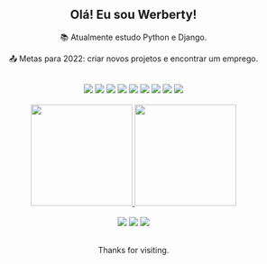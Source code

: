 
<div align="center">

## Olá! Eu sou Werberty!

:books: Atualmente estudo Python e Django.

:outbox_tray: Metas para 2022: criar novos projetos e encontrar um emprego.
  
<br>
<div>
<a href="https://www.python.org/" target="_blank"><img src="https://img.shields.io/badge/python-3670A0?style=for-the-badge&logo=python&logoColor=ffdd54" target="_blank"></a> 
<a href="https://www.djangoproject.com/" target="_blank"><img src="https://img.shields.io/badge/Django-092E20?style=for-the-badge&logo=django&logoColor=white" target="_blank"></a> 
<a href="" target="_blank"><img src="https://img.shields.io/badge/html5-%23E34F26.svg?style=for-the-badge&logo=html5&logoColor=white" target="_blank"></a>
<a href="" target="_blank"><img src="https://img.shields.io/badge/css3-%231572B6.svg?style=for-the-badge&logo=css3&logoColor=white" target="_blank"></a>
<a href="" target="_blank"><img src="https://img.shields.io/badge/bootstrap-%23563D7C.svg?style=for-the-badge&logo=bootstrap&logoColor=white" target="_blank"></a>
<a href="" target="_blank"><img src="https://img.shields.io/badge/mysql-%2300f.svg?style=for-the-badge&logo=mysql&logoColor=white" target="_blank"></a>
<a href="" target="_blank"><img src="https://img.shields.io/badge/git-%23F05033.svg?style=for-the-badge&logo=git&logoColor=white" target="_blank"></a>
<a href="" target="_blank"><img src="https://img.shields.io/badge/Linux-FCC624?style=for-the-badge&logo=linux&logoColor=black" target="_blank"></a>
<a href="" target="_blank"><img src="https://img.shields.io/badge/Visual%20Studio%20Code-0078d7.svg?style=for-the-badge&logo=visual-studio-code&logoColor=white" target="_blank"></a>
</div>
<!---
<div>
  <img src="https://cdn.jsdelivr.net/gh/devicons/devicon/icons/python/python-original.svg" width="60"/>
  <img src="https://cdn.jsdelivr.net/gh/devicons/devicon/icons/django/django-plain.svg" width="60"/>
  <img src="https://cdn.jsdelivr.net/gh/devicons/devicon/icons/html5/html5-plain.svg" width="60"/>
  <img src="https://cdn.jsdelivr.net/gh/devicons/devicon/icons/css3/css3-plain.svg" width="60"/>

</div>
--->
<br>
  
<div>
<a href="https://github.com/werberty">
<img height="180em" src="https://github-readme-stats.vercel.app/api/top-langs/?username=werberty&layout=compact&langs_count=7&theme=outrun"/>
<img height="180em" src="https://github-readme-stats.vercel.app/api?username=werberty&show_icons=true&theme=outrun&include_all_commits=true&count_private=true"/>
</div>
<br>
  
<div>
<a href="https://www.linkedin.com/in/werberty-alexandre-b8aa0a230/" target="_blank"><img src="https://img.shields.io/badge/-LinkedIn-%230077B5?style=for-the-badge&logo=linkedin&logoColor=white" target="_blank"></a> 
<a href="https://github.com/Werberty" target="_blank"><img src="https://img.shields.io/badge/-Github-000?style=for-the-badge&logo=Github&logoColor=white" target="_blank"></a>
<a href = "mailto:werberty.alexandre@gmail.com"><img src="https://img.shields.io/badge/Gmail-D14836?style=for-the-badge&logo=gmail&logoColor=white" target="_blank"></a>  
</div>
<br>

Thanks for visiting.

